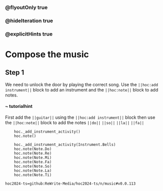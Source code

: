 ### @flyoutOnly true
### @hideIteration true
### @explicitHints true

# Compose the music

## Step 1
We need to unlock the door by playing the correct song. Use the ``||hoc:add instrument||`` block to add an instrument and the ``||hoc:note||`` block to add notes.

#### ~ tutorialhint
First add the ``||guitar||`` using the ``||hoc:add instrument||`` block then use the ``||hoc:note||`` block to add the notes ``||do||`` ``||so||`` ``||la||`` ``||fa||``


```ghost
    hoc._add_instrument_activity()
    hoc.note()
```
```template
    hoc._add_instrument_activity(Instrument.Bells)
    hoc.note(Note.Do)
    hoc.note(Note.Re)
    hoc.note(Note.Mi)
    hoc.note(Note.Fa)
    hoc.note(Note.So)
    hoc.note(Note.La)
    hoc.note(Note.Ti)    
```

```package
hoc2024-ts=github:ReWrite-Media/hoc2024-ts/n/music#v0.0.113
```